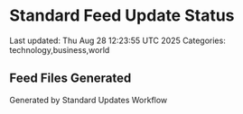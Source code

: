 # Standard Feed Update Status
Last updated: Thu Aug 28 12:23:55 UTC 2025
Categories: technology,business,world

## Feed Files Generated

Generated by Standard Updates Workflow
